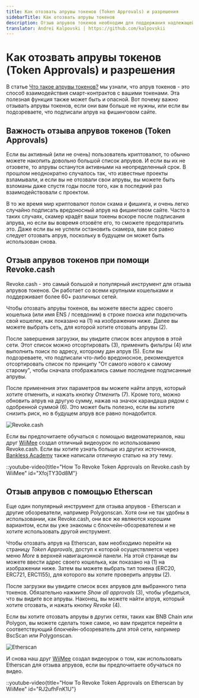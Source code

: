 ```yaml
---
title: Как отозвать апрувы токенов (Token Approvals) и разрешения
sidebarTitle: Как отозвать апрувы токенов
description: Отзыв апрувов токенов необходим для поддержания надлежащей гигиены кошелька. Узнайте, как отзывать апрувы токенов с помощью Revoke.cash и других инструментов.
translator: Andrei Kalpovski | https://github.com/kalpovskii
---
```


# Как отозвать апрувы токенов (Token Approvals) и разрешения

В статье [Что такое апрувы токенов?](/learn/approvals/what-are-token-approvals) мы узнали, что апрув токенов - это способ взаимодействия смарт-контрактов с вашими токенами. Эта полезная функция также может быть и опасной. Вот почему важно отзывать апрувы токенов, если они вам больше не нужны, или если вы подозреваете, что подписали апрув на фишинговом сайте.

## Важность отзыва апрувов токенов (Token Approvals)

Если вы активный (или не очень) пользователь криптовалют, то обычно можете накопить довольно большой список апрувов. И если вы их не отзовете, то апрувы останутся активными на неопределенный срок. В прошлом неоднократно случалось так, что известные проекты взламывали, и если вы не отозвали свои апрувы, вы можете быть взломаны даже спустя годы после того, как в последний раз взаимодействовали с проектом.

В то же время мир криптовалют полон скама и фишинга, и очень легко случайно подписать вредоносный апрув на фишинговом сайте. Часто в таких случаях, скамер крадёт ваши токены вскоре после подписания апрува, но если вы вовремя отзовёте его, то сможете предотвратить это. Даже если вы не успели остановить скамера, вам все равно следует отозвать апрув, поскольку в будущем он может быть использован снова.

## Отзыв апрувов токенов при помощи Revoke.cash

Revoke.cash - это самый большой и популярный инструмент для отзыва апрувов токенов. Он работает со всеми крупными кошельками и поддерживает более 60+ различных сетей.

Чтобы отозвать апрувы токенов, вы можете ввести адрес своего кошелька (или имя ENS / псевдоним) в строке поиска или подключить свой кошелек, как показано на (1) на изображении ниже. Далее вы можете выбрать сеть, для которой хотите отозвать апрувы (2).

После завершения загрузки, вы увидите список всех апрувов в этой сети. Этот список можно отсортировать (3), применить фильтры (4) или выполнить поиск по адресу, которому дан апрув (5). Если вы подозреваете, что подписали что-либо вредоносное, рекомендуется отсортировать список по принципу "От самого нового к самому старому", чтобы сначала отображались самые последние подписанные апрувы.

После применения этих параметров вы можете найти апрув, который хотите отменить, и нажать кнопку _Отменить_ (7). Кроме того, можно обновить апрув на другую сумму, нажав на значок карандаша рядом с одобренной суммой (6). Это может быть полезно, если вы хотите снизить риск, но в будущем апрув все равно понадобится.

![Revoke.cash](/assets/images/learn/approvals/how-to-revoke-token-approvals/revoke-cash.png)

Если вы предпочитаете обучаться с помощью видеоматериалов, наш друг [WiiMee](https://twitter.com/Wii_Mee) создал отличный видеоурок по использованию Revoke.cash. Если вы хотите узнать больше из других источников, [Bankless Academy](https://app.banklessacademy.com/lessons/managing-token-allowances) также написали отличную статью на эту тему.

::youtube-video{title="How To Revoke Token Approvals on Revoke.cash by WiiMee" id="XfojTY30d8M"}

## Отзыв апрувов с помощью Etherscan

Еще один популярный инструмент для отзыва апрувов - Etherscan и другие обозреватели, например Polygonscan. Хотя они не так удобны в использовании, как Revoke.cash, они все же являются хорошим вариантом, если вы уже знакомы с блокчейн-обозревателем и не хотите использовать другой инструмент.

Чтобы отозвать апрув на Etherscan, вам необходимо перейти на страницу _Token Approvals_, доступ к которой осуществляется через меню _More_ в верхней навигационной панели. На этой странице вы можете ввести адрес своего кошелька, как показано на (1) на изображении ниже. Затем вы можете выбрать тип токена (ERC20, ERC721, ERC1155), для которого вы хотите проверить апрувы (2).

После загрузки вы увидите список всех апрувов для выбранного типа токенов. Обязательно нажмите _Show all approvals_ (3), чтобы убедиться, что вы видите все апрувы. Наконец, вы можете найти апрув, который хотите отозвать, и нажать кнопку _Revoke_ (4).

Если вы хотите отозвать апрувы в других сетях, таких как BNB Chain или Polygon, вы можете сделать тоже самое, но вам придется перейти в соответствующий блокчейн-обозреватель для этой сети, например BscScan или Polygonscan.

![Etherscan](/assets/images/learn/approvals/how-to-revoke-token-approvals/etherscan.png)

И снова наш друг [WiiMee](https://twitter.com/Wii_Mee) создал видеоурок о том, как использовать Etherscan для отзыва апрувов, если вы предпочитаете обучаться по видео.

::youtube-video{title="How To Revoke Token Approvals on Etherscan by WiiMee" id="RJ2ufhFnK1U"}
